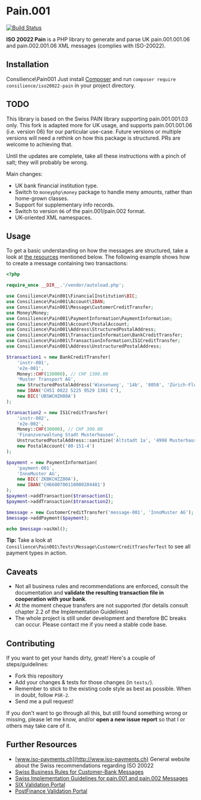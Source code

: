 # Pain.001

[![Build Status](https://travis-ci.org/consilience/iso20022-pain.svg?branch=master)](https://travis-ci.org/consilience/iso20022-pain)

**ISO 20022 Pain** is a PHP library to generate and parse UK pain.001.001.06
and pain.002.001.06 XML messages (complies with ISO-20022).

## Installation
Consilience\Pain001
Just install [Composer](http://getcomposer.org) and run `composer require consilience/iso20022-pain`
in your project directory.

## TODO

This library is based on the Swiss PAIN library supporting pain.001.001.03 only.
This fork is adapted more for UK usage, and 
supports pain.001.001.06 (i.e. version 06) for our particular use-case.
Future versions or multiple versions will need a rethink on how this package is structured.
PRs are welcome to achieving that.

Until the updates are complete, take all these instructions with a pinch of salt;
they will probably be wrong.

Main changes:

* UK bank financial institution type.
* Switch to `moneyphp\money` package to handle meny amounts, rather than home-grown classes.
* Support for supplementary info records.
* Switch to version `06` of the pain.001/pain.002 format.
* UK-oriented XML namespaces.

## Usage

To get a basic understanding on how the messages are structured, take a look at
[the resources](#further-resources) mentioned below.
The following example shows how to create a message containing two transactions:

```php
<?php

require_once __DIR__.'/vendor/autoload.php';

use Consilience\Pain001\FinancialInstitution\BIC;
use Consilience\Pain001\Account\IBAN;
use Consilience\Pain001\Message\CustomerCreditTransfer;
use Money\Money;
use Consilience\Pain001\PaymentInformation\PaymentInformation;
use Consilience\Pain001\Account\PostalAccount;
use Consilience\Pain001\Address\StructuredPostalAddress;
use Consilience\Pain001\TransactionInformation\BankCreditTransfer;
use Consilience\Pain001\TransactionInformation\IS1CreditTransfer;
use Consilience\Pain001\Address\UnstructuredPostalAddress;

$transaction1 = new BankCreditTransfer(
    'instr-001',
    'e2e-001',
    Money::CHF(130000), // CHF 1300.00
    'Muster Transport AG',
    new StructuredPostalAddress('Wiesenweg', '14b', '8058', 'Zürich-Flughafen'),
    new IBAN('CH51 0022 5225 9529 1301 C'),
    new BIC('UBSWCHZH80A')
);

$transaction2 = new IS1CreditTransfer(
    'instr-002',
    'e2e-002',
    Money::CHF(30000), // CHF 300.00
    'Finanzverwaltung Stadt Musterhausen',
    UnstructuredPostalAddress::sanitize('Altstadt 1a', '4998 Musterhausen'),
    new PostalAccount('80-151-4')
);

$payment = new PaymentInformation(
    'payment-001',
    'InnoMuster AG',
    new BIC('ZKBKCHZZ80A'),
    new IBAN('CH6600700110000204481')
);
$payment->addTransaction($transaction1);
$payment->addTransaction($transaction2);

$message = new CustomerCreditTransfer('message-001', 'InnoMuster AG');
$message->addPayment($payment);

echo $message->asXml();
```

**Tip:** Take a look at `Consilience\Pain001\Tests\Message\CustomerCreditTransferTest`
to see all payment types in action.

## Caveats

- Not all business rules and recommendations are enforced, consult the documentation and **validate the resulting transaction file in cooperation with your bank**.
- At the moment cheque transfers are not supported (for details consult chapter 2.2 of the Implementation Guidelines)
- The whole project is still under development and therefore BC breaks can occur. Please contact me if you need a stable code base.

## Contributing

If you want to get your hands dirty, great! Here's a couple of steps/guidelines:

- Fork this repository
- Add your changes & tests for those changes (in `tests/`).
- Remember to stick to the existing code style as best as possible. When in doubt, follow `PSR-2`.
- Send me a pull request!

If you don't want to go through all this, but still found something wrong or missing, please
let me know, and/or **open a new issue report** so that I or others may take care of it.

## Further Resources

- [www.iso-payments.ch](http://www.iso-payments.ch) General website about the Swiss recommendations regarding ISO 20022
- [Swiss Business Rules for Customer-Bank Messages](http://www.six-interbank-clearing.com/dam/downloads/en/standardization/iso/swiss-recommendations/business-rules.pdf)
- [Swiss Implementation Guidelines for pain.001 and pain.002 Messages](http://www.six-interbank-clearing.com/dam/downloads/en/standardization/iso/swiss-recommendations/implementation-guidelines-ct.pdf)
- [SIX Validation Portal](https://validation.iso-payments.ch/)
- [PostFinance Validation Portal](https://isotest.postfinance.ch/corporates/)
